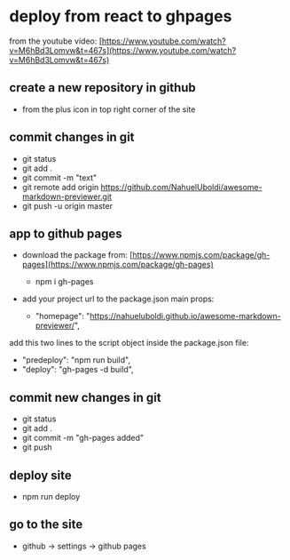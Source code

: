 # deploy from react to ghpages
from the youtube video: [https://www.youtube.com/watch?v=M6hBd3Lomvw&t=467s](https://www.youtube.com/watch?v=M6hBd3Lomvw&t=467s)
## create a new repository in github
- from the plus icon in top right corner of the site
## commit changes in git
- git status
- git add .
- git commit -m "text"
- git remote add origin https://github.com/NahuelUboldi/awesome-markdown-previewer.git
- git push -u origin master

## app to github pages
- download the package from: [https://www.npmjs.com/package/gh-pages](https://www.npmjs.com/package/gh-pages)
  - npm i gh-pages

- add your project url to the package.json main props:
  - "homepage": "https://nahueluboldi.github.io/awesome-markdown-previewer/",
  
add this two lines to the script object inside the package.json file:
- "predeploy": "npm run build",
- "deploy": "gh-pages -d build",

## commit new changes in git
- git status
- git add .
- git commit -m "gh-pages added"
- git push

## deploy site
- npm run deploy

## go to the site
- github -> settings -> github pages

